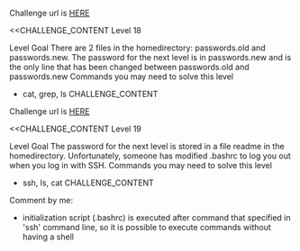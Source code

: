 Challenge url is <a href="http://www.overthewire.org/wargames/bandit/bandit18.shtml">HERE</a>

<<CHALLENGE_CONTENT
Level 18

Level Goal
There are 2 files in the homedirectory: passwords.old and passwords.new. The password for the next level is in passwords.new and is the only line that has been changed between passwords.old and passwords.new
Commands you may need to solve this level
 - cat, grep, ls
CHALLENGE_CONTENT

Challenge url is <a href="http://www.overthewire.org/wargames/bandit/bandit19.shtml">HERE</a>

<<CHALLENGE_CONTENT
Level 19

Level Goal
The password for the next level is stored in a file readme in the homedirectory. Unfortunately, someone has modified .bashrc to log you out when you log in with SSH.
Commands you may need to solve this level
 - ssh, ls, cat
CHALLENGE_CONTENT

Comment by me:
 - initialization script (.bashrc) is executed after command that specified in 'ssh' command line, so it is possible to execute commands without having a shell
 